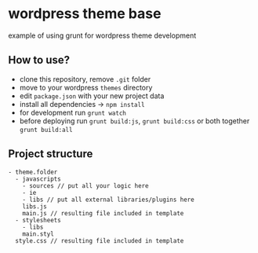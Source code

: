 # wordpress theme base

example of using grunt for wordpress theme development

## How to use?

-   clone this repository, remove `.git` folder
-   move to your wordpress `themes` directory
-   edit `package.json` with your new project data
-   install all dependencies -> `npm install`
-   for development run `grunt watch`
-   before deploying run `grunt build:js`, `grunt build:css` or both together `grunt build:all`

## Project structure

    - theme.folder
      - javascripts
        - sources // put all your logic here
        - ie
        - libs // put all external libraries/plugins here
        libs.js
        main.js // resulting file included in template
      - stylesheets
        - libs
        main.styl
      style.css // resulting file included in template
